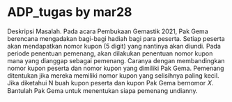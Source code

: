 ﻿# ADP_tugas by mar28

Deskripsi Masalah.
Pada acara Pembukaan Gemastik 2021, Pak Gema berencana mengadakan bagi-bagi hadiah bagi
para peserta. Setiap peserta akan mendapatkan nomor kupon (5 digit) yang nantinya akan diundi.
Pada periode penentuan pemenang, akan dilakukan penentuan nomor kupon mana yang dianggap
sebagai pemenang. Caranya dengan membandingkan nomor kupon peserta dan nomor kupon yang
dimiliki Pak Gema. Pemenang ditentukan jika mereka memiliki nomor kupon yang selisihnya
paling kecil. Jika diketahui N buah kupon peserta dan kupon Pak Gema bernomor 𝑋. Bantulah Pak
Gema untuk menentukan siapa pemenang undianny.
